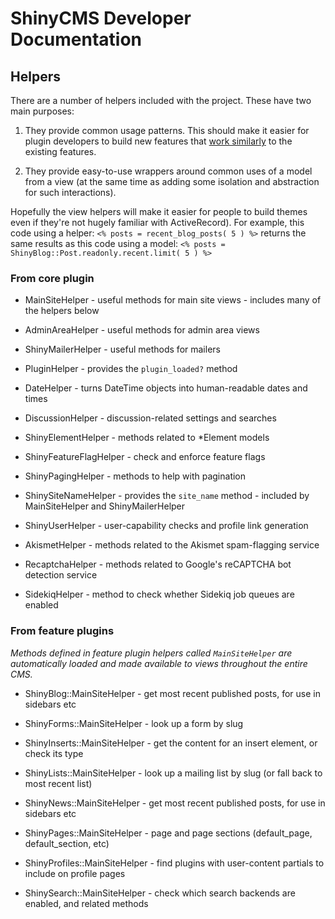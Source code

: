# ShinyCMS Developer Documentation

## Helpers

There are a number of helpers included with the project. These have two main purposes:

1. They provide common usage patterns. This should make it easier for plugin developers to build new features that [work similarly](https://en.wikipedia.org/wiki/Principle_of_least_astonishment) to the existing features.

2. They provide easy-to-use wrappers around common uses of a model from a view (at the same time as adding some isolation and abstraction for such interactions).

Hopefully the view helpers will make it easier for people to build themes even if they're not hugely familiar with ActiveRecord). For example, this code using a helper:
`<% posts = recent_blog_posts( 5 ) %>`
returns the same results as this code using a model:
`<% posts = ShinyBlog::Post.readonly.recent.limit( 5 ) %>`

### From core plugin

* MainSiteHelper         - useful methods for main site views - includes many of the helpers below
* AdminAreaHelper        - useful methods for admin area views
* ShinyMailerHelper      - useful methods for mailers

* PluginHelper           - provides the `plugin_loaded?` method

* DateHelper             - turns DateTime objects into human-readable dates and times
* DiscussionHelper       - discussion-related settings and searches
* ShinyElementHelper     - methods related to *Element models
* ShinyFeatureFlagHelper - check and enforce feature flags
* ShinyPagingHelper      - methods to help with pagination
* ShinySiteNameHelper    - provides the `site_name` method - included by MainSiteHelper and ShinyMailerHelper
* ShinyUserHelper        - user-capability checks and profile link generation

* AkismetHelper          - methods related to the Akismet spam-flagging service
* RecaptchaHelper        - methods related to Google's reCAPTCHA bot detection service
* SidekiqHelper          - method to check whether Sidekiq job queues are enabled

### From feature plugins

*Methods defined in feature plugin helpers called `MainSiteHelper` are automatically loaded and made available to views throughout the entire CMS.*

* ShinyBlog::MainSiteHelper     - get most recent published posts, for use in sidebars etc

* ShinyForms::MainSiteHelper    - look up a form by slug

* ShinyInserts::MainSiteHelper  - get the content for an insert element, or check its type

* ShinyLists::MainSiteHelper    - look up a mailing list by slug (or fall back to most recent list)

* ShinyNews::MainSiteHelper     - get most recent published posts, for use in sidebars etc

* ShinyPages::MainSiteHelper    - page and page sections (default_page, default_section, etc)

* ShinyProfiles::MainSiteHelper - find plugins with user-content partials to include on profile pages

* ShinySearch::MainSiteHelper   - check which search backends are enabled, and related methods
